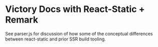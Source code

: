 # Victory Docs with React-Static + Remark

See parser.js for discussion of how some of the conceptual differences between react-static and prior SSR build tooling.
